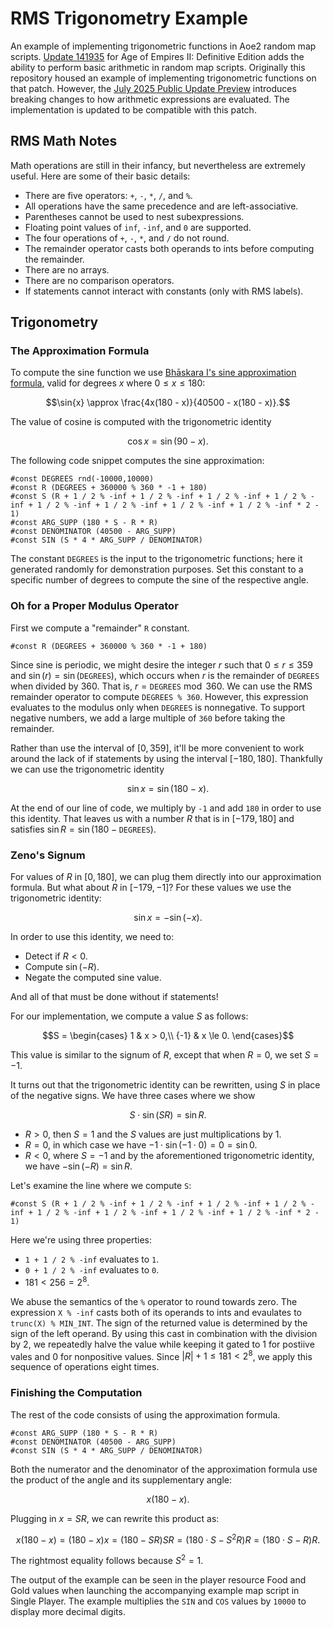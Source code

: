 # RMS Trigonometry Example
An example of implementing trigonometric functions in Aoe2 random map scripts.
[Update 141935](https://www.ageofempires.com/news/a-sneak-peek-at-new-content-coming-to-age-of-empires-ii-definitive-edition/) for Age of Empires II: Definitive Edition adds the ability to perform basic arithmetic in random map scripts.
Originally this repository housed an example of implementing trigonometric functions on that patch.
However, the [July 2025 Public Update Preview](https://steamcommunity.com/app/813780/discussions/34/597406481786246211/?snr=2___) introduces breaking changes to how arithmetic expressions are evaluated.
The implementation is updated to be compatible with this patch.

## RMS Math Notes

Math operations are still in their infancy, but nevertheless are extremely useful.
Here are some of their basic details:

- There are five operators: `+`, `-`, `*`, `/`, and `%`.
- All operations have the same precedence and are left-associative.
- Parentheses cannot be used to nest subexpressions.
- Floating point values of `inf`, `-inf`, and `0` are supported.
- The four operations of `+`, `-`, `*`, and `/` do not round.
- The remainder operator casts both operands to ints before computing the remainder.
- There are no arrays.
- There are no comparison operators.
- If statements cannot interact with constants (only with RMS labels).

## Trigonometry

### The Approximation Formula

To compute the sine function we use [Bhāskara I's sine approximation formula](https://en.wikipedia.org/wiki/Bh%C4%81skara_I%27s_sine_approximation_formula), valid for degrees $x$ where $0 \le x \le 180$:

$$\sin{x} \approx \frac{4x(180 - x)}{40500 - x(180 - x)}.$$

The value of cosine is computed with the trigonometric identity

$$\cos{x} = \sin(90 - x).$$

The following code snippet computes the sine approximation:

```text
#const DEGREES rnd(-10000,10000)
#const R (DEGREES + 360000 % 360 * -1 + 180)
#const S (R + 1 / 2 % -inf + 1 / 2 % -inf + 1 / 2 % -inf + 1 / 2 % -inf + 1 / 2 % -inf + 1 / 2 % -inf + 1 / 2 % -inf + 1 / 2 % -inf * 2 - 1)
#const ARG_SUPP (180 * S - R * R)
#const DENOMINATOR (40500 - ARG_SUPP)
#const SIN (S * 4 * ARG_SUPP / DENOMINATOR)
```

The constant `DEGREES` is the input to the trigonometric functions; here it generated randomly for demonstration purposes.
Set this constant to a specific number of degrees to compute the sine of the respective angle.

### Oh for a Proper Modulus Operator

First we compute a "remainder" `R` constant.

```text
#const R (DEGREES + 360000 % 360 * -1 + 180)
```

Since sine is periodic, we might desire the integer $r$ such that $0 \le r \le 359$ and ${\sin(r) = \sin(\mathtt{DEGREES})}$, which occurs when $r$ is the remainder of `DEGREES` when divided by $360$.
That is, ${r = \mathtt{DEGREES} \bmod 360}$.
We can use the RMS remainder operator to compute `DEGREES % 360`.
However, this expression evaluates to the modulus only when `DEGREES` is nonnegative.
To support negative numbers, we add a large multiple of `360` before taking the remainder.

Rather than use the interval of $[0, 359]$, it'll be more convenient to work around the lack of if statements by using the interval $[{-180}, 180]$.
Thankfully we can use the trigonometric identity

$$\sin x = \sin(180 - x).$$

At the end of our line of code, we multiply by `-1` and add `180` in order to use this identity.
That leaves us with a number $R$ that is in $[{-179}, 180]$ and satisfies $\sin R = \sin(180 - \mathtt{DEGREES})$.

### Zeno's Signum

For values of $R$ in $[0, 180]$, we can plug them directly into our approximation formula.
But what about $R$ in $[{-179}, {-1}]$?
For these values we use the trigonometric identity:

$$\sin{x} = -\sin({-x}).$$

In order to use this identity, we need to:

- Detect if ${R < 0}$.
- Compute $\sin({-R})$.
- Negate the computed sine value.

And all of that must be done without if statements!

For our implementation, we compute a value $S$ as follows:

$$S = \begin{cases}
    1 & x > 0,\\
    {-1} & x \le 0.
\end{cases}$$

This value is similar to the signum of $R$, except that when $R = 0$, we set $S = {-1}$.

It turns out that the trigonometric identity can be rewritten, using $S$ in place of the negative signs.
We have three cases where we show

$$S \cdot \sin(S R) = \sin R.$$

- ${R > 0}$, then ${S = 1}$ and the $S$ values are just multiplications by $1$.
- ${R = 0}$, in which case we have ${{-1} \cdot \sin({-1} \cdot 0) = 0 = \sin 0}$.
- ${R < 0}$, where ${S = -1}$ and by the aforementioned trigonometric identity, we have ${-\sin({-R}) = \sin R}$.

Let's examine the line where we compute `S`:

```text
#const S (R + 1 / 2 % -inf + 1 / 2 % -inf + 1 / 2 % -inf + 1 / 2 % -inf + 1 / 2 % -inf + 1 / 2 % -inf + 1 / 2 % -inf + 1 / 2 % -inf * 2 - 1)
```

Here we're using three properties:
- `1 + 1 / 2 % -inf` evaluates to `1`.
- `0 + 1 / 2 % -inf` evaluates to `0`.
- ${181 < 256 = 2^8}$.

We abuse the semantics of the `%` operator to round towards zero.
The expression `X % -inf` casts both of its operands to ints and evaulates to `trunc(X) % MIN_INT`.
The sign of the returned value is determined by the sign of the left operand.
By using this cast in combination with the division by $2$, we repeatedly halve the value while keeping it gated to $1$ for postiive vales and $0$ for nonpositive values.
Since ${{{|{R}|} + 1} \le 181 < 2^8}$, we apply this sequence of operations eight times.

### Finishing the Computation

The rest of the code consists of using the approximation formula.

```text
#const ARG_SUPP (180 * S - R * R)
#const DENOMINATOR (40500 - ARG_SUPP)
#const SIN (S * 4 * ARG_SUPP / DENOMINATOR)
```

Both the numerator and the denominator of the approximation formula use the product of the angle and its supplementary angle:

$$x(180 - x).$$

Plugging in ${x = SR}$, we can rewrite this product as:

$$x(180 - x) = (180 - x)x = (180 - S R) S R  = (180 \cdot S - S^2 R)R = (180 \cdot S - R)R.$$

The rightmost equality follows because ${S^2 = 1}$.

The output of the example can be seen in the player resource Food and Gold values when launching the accompanying example map script in Single Player.
The example multiplies the `SIN` and `COS` values by `10000` to display more decimal digits.
